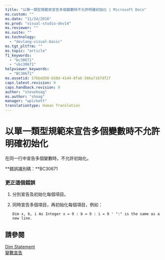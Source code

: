 ```yaml
---
title: "以單一類型規範來宣告多個變數時不允許明確初始化 | Microsoft Docs"
ms.custom: ""
ms.date: "11/24/2016"
ms.prod: "visual-studio-dev14"
ms.reviewer: ""
ms.suite: ""
ms.technology: 
  - "devlang-visual-basic"
ms.tgt_pltfrm: ""
ms.topic: "article"
f1_keywords: 
  - "bc30671"
  - "vbc30671"
helpviewer_keywords: 
  - "BC30671"
ms.assetid: 57bbdd58-b58d-4144-8fa6-366a7167df27
caps.latest.revision: 9
caps.handback.revision: 9
author: "stevehoag"
ms.author: "shoag"
manager: "wpickett"
translationtype: Human Translation
---
```

# 以單一類型規範來宣告多個變數時不允許明確初始化
在同一行中宣告多個變數時，不允許初始化。  
  
 **錯誤識別碼：**BC30671  
  
### 更正這個錯誤  
  
1.  分別宣告及初始化每個項目。  
  
2.  同時宣告多個項目，再初始化每個項目，例如：  
  
    ```  
    Dim x, b, i As Integer x = 9 : b = 9 : i = 9 ' ":" is the same as a new line.  
    ```  
  
## 請參閱  
 [Dim Statement](../../visual-basic/language-reference/statements/dim-statement.md)   
 [變數宣告](../../visual-basic/programming-guide/language-features/variables/variable-declaration.md)